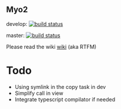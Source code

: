 Myo2 
---------

develop:
[![build status](https://ci.mind-lab.eu/projects/4/status.png?ref=develop)](https://ci.mind-lab.eu/projects/4?ref=develop)

master:
[![build status](https://ci.mind-lab.eu/projects/4/status.png?ref=master)](https://ci.mind-lab.eu/projects/4?ref=master)

Please read the wiki [wiki](https://gitlab.mind-lab.eu/ndrx/myo2/wikis/pages) (aka RTFM)



# Todo

- Using symlink in the copy task in dev
- Simplify call in view
- Integrate typescript compilator if needed